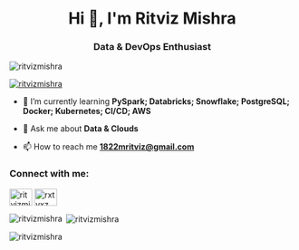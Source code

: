 <h1 align="center">Hi 👋, I'm Ritviz Mishra</h1>
<h3 align="center">Data & DevOps Enthusiast</h3>

<p align="left"> <img src="https://komarev.com/ghpvc/?username=ritvizmishra&label=Profile%20views&color=0e75b6&style=flat" alt="ritvizmishra" /> </p>

<p align="left"> <a href="https://github.com/ryo-ma/github-profile-trophy"><img src="https://github-profile-trophy.vercel.app/?username=ritvizmishra" alt="ritvizmishra" /></a> </p>

- 🌱 I’m currently learning **PySpark; Databricks; Snowflake; PostgreSQL; Docker; Kubernetes; CI/CD; AWS**

- 💬 Ask me about **Data & Clouds**

- 📫 How to reach me **1822mritviz@gmail.com**

<h3 align="left">Connect with me:</h3>
<p align="left">
<a href="https://linkedin.com/in/ritvizmishra" target="blank"><img align="center" src="https://raw.githubusercontent.com/rahuldkjain/github-profile-readme-generator/master/src/images/icons/Social/linked-in-alt.svg" alt="ritvizmishra" height="30" width="40" /></a>
<a href="https://instagram.com/rxtvxz" target="blank"><img align="center" src="https://raw.githubusercontent.com/rahuldkjain/github-profile-readme-generator/master/src/images/icons/Social/instagram.svg" alt="rxtvxz" height="30" width="40" /></a>
</p>

<p><img align="left" src="https://github-readme-stats.vercel.app/api/top-langs?username=ritvizmishra&show_icons=true&locale=en&layout=compact" alt="ritvizmishra" /></p>

<p>&nbsp;<img align="center" src="https://github-readme-stats.vercel.app/api?username=ritvizmishra&show_icons=true&locale=en" alt="ritvizmishra" /></p>

<p><img align="center" src="https://github-readme-streak-stats.herokuapp.com/?user=ritvizmishra&" alt="ritvizmishra" /></p>
